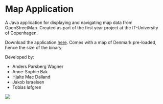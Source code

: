 # Map Application

A Java application for displaying and navigating map data from OpenStreetMap. Created as part of the first year project at the IT-University of Copenhagen.

Download the application [here](https://github.com/tobloef/map-application/releases/download/v1.0/map-application-v1.jar). Comes with a map of Denmark pre-loaded, hence the size of the binary.

Developed by:
* Anders Parsberg Wagner
* Anne-Sophie Bak
* Hjalte Mac Dalland
* Jakob Israelsen
* Tobias løfgren

![](https://i.imgur.com/PQ4Wscm.png)
